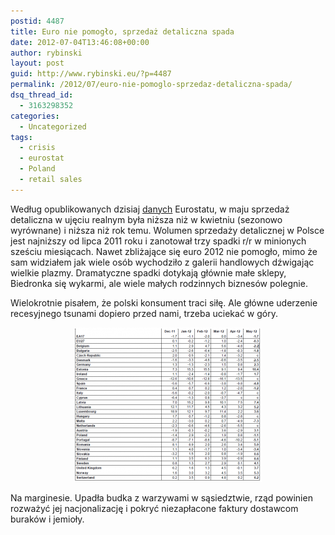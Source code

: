 ```yaml
---
postid: 4487
title: Euro nie pomogło, sprzedaż detaliczna spada
date: 2012-07-04T13:46:08+00:00
author: rybinski
layout: post
guid: http://www.rybinski.eu/?p=4487
permalink: /2012/07/euro-nie-pomoglo-sprzedaz-detaliczna-spada/
dsq_thread_id:
  - 3163298352
categories:
  - Uncategorized
tags:
  - crisis
  - eurostat
  - Poland
  - retail sales
---
```

Według opublikowanych dzisiaj [danych](http://epp.eurostat.ec.europa.eu/cache/ITY_PUBLIC/4-04072012-AP/EN/4-04072012-AP-EN.PDF) Eurostatu, w maju sprzedaż detaliczna w ujęciu realnym była niższa niż w kwietniu (sezonowo wyrównane) i niższa niż rok temu. Wolumen sprzedaży detalicznej w Polsce jest najniższy od lipca 2011 roku i zanotował trzy spadki r/r w minionych sześciu miesiącach. Nawet zbliżające się euro 2012 nie pomogło, mimo że sam widziałem jak wiele osób wychodziło z galerii handlowych dźwigając wielkie plazmy. Dramatyczne spadki dotykają głównie małe sklepy, Biedronka się wykarmi, ale wiele małych rodzinnych biznesów polegnie.

Wielokrotnie pisałem, że polski konsument traci siłę. Ale główne uderzenie recesyjnego tsunami dopiero przed nami, trzeba uciekać w góry.

<p style="text-align: center;">
  <a href="/uploads/2012/07/EU_retail_sales_May_2012.png"><img class="size-medium wp-image-4488 aligncenter" title="EU_retail_sales_May_2012" src="/uploads/2012/07/EU_retail_sales_May_2012-300x247.png" alt="" width="300" height="247" /></a>
</p>

<p style="text-align: left;">
  Na marginesie. Upadła budka z warzywami w sąsiedztwie, rząd powinien rozważyć jej nacjonalizację i pokryć niezapłacone faktury dostawcom buraków i jemioły.
</p>
